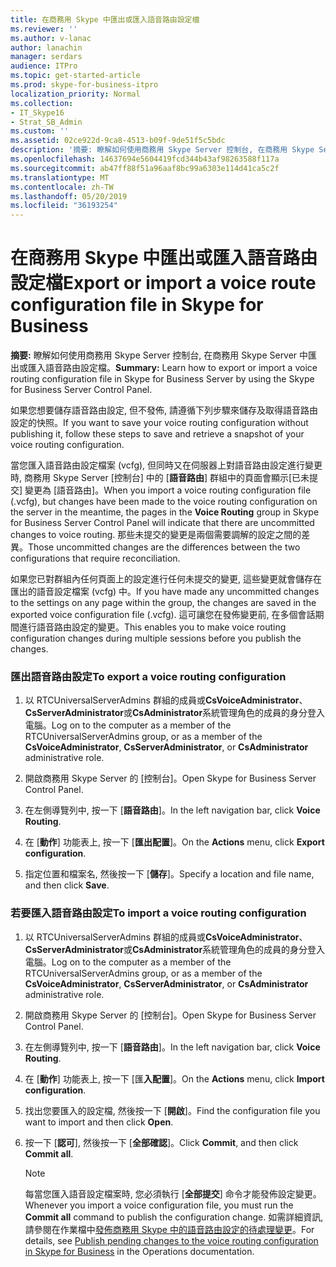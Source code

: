 ```yaml
---
title: 在商務用 Skype 中匯出或匯入語音路由設定檔
ms.reviewer: ''
ms.author: v-lanac
author: lanachin
manager: serdars
audience: ITPro
ms.topic: get-started-article
ms.prod: skype-for-business-itpro
localization_priority: Normal
ms.collection:
- IT_Skype16
- Strat_SB_Admin
ms.custom: ''
ms.assetid: 02ce922d-9ca8-4513-b09f-9de51f5c5bdc
description: '摘要: 瞭解如何使用商務用 Skype Server 控制台, 在商務用 Skype Server 中匯出或匯入語音路由設定檔。'
ms.openlocfilehash: 14637694e5604419fcd344b43af98263588f117a
ms.sourcegitcommit: ab47ff88f51a96aaf8bc99a6303e114d41ca5c2f
ms.translationtype: MT
ms.contentlocale: zh-TW
ms.lasthandoff: 05/20/2019
ms.locfileid: "36193254"
---
```

# <a name="export-or-import-a-voice-route-configuration-file-in-skype-for-business"></a><span data-ttu-id="40828-103">在商務用 Skype 中匯出或匯入語音路由設定檔</span><span class="sxs-lookup"><span data-stu-id="40828-103">Export or import a voice route configuration file in Skype for Business</span></span>
 
<span data-ttu-id="40828-104">**摘要:** 瞭解如何使用商務用 Skype Server 控制台, 在商務用 Skype Server 中匯出或匯入語音路由設定檔。</span><span class="sxs-lookup"><span data-stu-id="40828-104">**Summary:** Learn how to export or import a voice routing configuration file in Skype for Business Server by using the Skype for Business Server Control Panel.</span></span>
  
<span data-ttu-id="40828-105">如果您想要儲存語音路由設定, 但不發佈, 請遵循下列步驟來儲存及取得語音路由設定的快照。</span><span class="sxs-lookup"><span data-stu-id="40828-105">If you want to save your voice routing configuration without publishing it, follow these steps to save and retrieve a snapshot of your voice routing configuration.</span></span> 
  
<span data-ttu-id="40828-106">當您匯入語音路由設定檔案 (vcfg), 但同時又在伺服器上對語音路由設定進行變更時, 商務用 Skype Server [控制台] 中的 [**語音路由**] 群組中的頁面會顯示[已未提交] 變更為 [語音路由]。</span><span class="sxs-lookup"><span data-stu-id="40828-106">When you import a voice routing configuration file (.vcfg), but changes have been made to the voice routing configuration on the server in the meantime, the pages in the **Voice Routing** group in Skype for Business Server Control Panel will indicate that there are uncommitted changes to voice routing.</span></span> <span data-ttu-id="40828-107">那些未提交的變更是兩個需要調解的設定之間的差異。</span><span class="sxs-lookup"><span data-stu-id="40828-107">Those uncommitted changes are the differences between the two configurations that require reconciliation.</span></span>
  
<span data-ttu-id="40828-108">如果您已對群組內任何頁面上的設定進行任何未提交的變更, 這些變更就會儲存在匯出的語音設定檔案 (vcfg) 中。</span><span class="sxs-lookup"><span data-stu-id="40828-108">If you have made any uncommitted changes to the settings on any page within the group, the changes are saved in the exported voice configuration file (.vcfg).</span></span> <span data-ttu-id="40828-109">這可讓您在發佈變更前, 在多個會話期間進行語音路由設定的變更。</span><span class="sxs-lookup"><span data-stu-id="40828-109">This enables you to make voice routing configuration changes during multiple sessions before you publish the changes.</span></span> 
  
### <a name="to-export-a-voice-routing-configuration"></a><span data-ttu-id="40828-110">匯出語音路由設定</span><span class="sxs-lookup"><span data-stu-id="40828-110">To export a voice routing configuration</span></span>

1. <span data-ttu-id="40828-111">以 RTCUniversalServerAdmins 群組的成員或**CsVoiceAdministrator**、 **CsServerAdministrator**或**CsAdministrator**系統管理角色的成員的身分登入電腦。</span><span class="sxs-lookup"><span data-stu-id="40828-111">Log on to the computer as a member of the RTCUniversalServerAdmins group, or as a member of the **CsVoiceAdministrator**, **CsServerAdministrator**, or **CsAdministrator** administrative role.</span></span>
    
2. <span data-ttu-id="40828-112">開啟商務用 Skype Server 的 [控制台]。</span><span class="sxs-lookup"><span data-stu-id="40828-112">Open Skype for Business Server Control Panel.</span></span>
    
3. <span data-ttu-id="40828-113">在左側導覽列中, 按一下 [**語音路由**]。</span><span class="sxs-lookup"><span data-stu-id="40828-113">In the left navigation bar, click **Voice Routing**.</span></span>
    
4. <span data-ttu-id="40828-114">在 [**動作**] 功能表上, 按一下 [**匯出配置**]。</span><span class="sxs-lookup"><span data-stu-id="40828-114">On the **Actions** menu, click **Export configuration**.</span></span>
    
5. <span data-ttu-id="40828-115">指定位置和檔案名, 然後按一下 [**儲存**]。</span><span class="sxs-lookup"><span data-stu-id="40828-115">Specify a location and file name, and then click **Save**.</span></span>
    
### <a name="to-import-a-voice-routing-configuration"></a><span data-ttu-id="40828-116">若要匯入語音路由設定</span><span class="sxs-lookup"><span data-stu-id="40828-116">To import a voice routing configuration</span></span>

1. <span data-ttu-id="40828-117">以 RTCUniversalServerAdmins 群組的成員或**CsVoiceAdministrator**、 **CsServerAdministrator**或**CsAdministrator**系統管理角色的成員的身分登入電腦。</span><span class="sxs-lookup"><span data-stu-id="40828-117">Log on to the computer as a member of the RTCUniversalServerAdmins group, or as a member of the **CsVoiceAdministrator**, **CsServerAdministrator**, or **CsAdministrator** administrative role.</span></span>
    
2. <span data-ttu-id="40828-118">開啟商務用 Skype Server 的 [控制台]。</span><span class="sxs-lookup"><span data-stu-id="40828-118">Open Skype for Business Server Control Panel.</span></span>
    
3. <span data-ttu-id="40828-119">在左側導覽列中, 按一下 [**語音路由**]。</span><span class="sxs-lookup"><span data-stu-id="40828-119">In the left navigation bar, click **Voice Routing**.</span></span>
    
4. <span data-ttu-id="40828-120">在 [**動作**] 功能表上, 按一下 [匯**入配置**]。</span><span class="sxs-lookup"><span data-stu-id="40828-120">On the **Actions** menu, click **Import configuration**.</span></span>
    
5. <span data-ttu-id="40828-121">找出您要匯入的設定檔, 然後按一下 [**開啟**]。</span><span class="sxs-lookup"><span data-stu-id="40828-121">Find the configuration file you want to import and then click **Open**.</span></span>
    
6. <span data-ttu-id="40828-122">按一下 [**認可**], 然後按一下 [**全部確認**]。</span><span class="sxs-lookup"><span data-stu-id="40828-122">Click **Commit**, and then click **Commit all**.</span></span>
    
    > [!NOTE]
    > <span data-ttu-id="40828-123">每當您匯入語音設定檔案時, 您必須執行 [**全部提交**] 命令才能發佈設定變更。</span><span class="sxs-lookup"><span data-stu-id="40828-123">Whenever you import a voice configuration file, you must run the **Commit all** command to publish the configuration change.</span></span> <span data-ttu-id="40828-124">如需詳細資訊, 請參閱在作業檔中[發佈商務用 Skype 中的語音路由設定的待處理變更](voice-route-config-changes.md)。</span><span class="sxs-lookup"><span data-stu-id="40828-124">For details, see [Publish pending changes to the voice routing configuration in Skype for Business](voice-route-config-changes.md) in the Operations documentation.</span></span>
  

